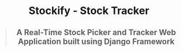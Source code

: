 <h1 align="center">Stockify - Stock Tracker</h1>

> <h2 align="center">A Real-Time Stock Picker and Tracker Web Application built using Django Framework</h2>
